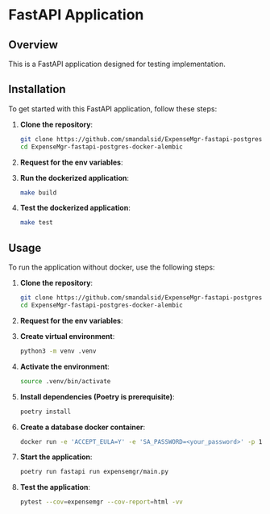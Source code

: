 # FastAPI Application

## Overview
This is a FastAPI application designed for testing implementation. 


## Installation
To get started with this FastAPI application, follow these steps:

1. **Clone the repository**:
    ```bash
    git clone https://github.com/smandalsid/ExpenseMgr-fastapi-postgres-docker-alembic.git
    cd ExpenseMgr-fastapi-postgres-docker-alembic
    ```
2. **Request for the env variables**:

3. **Run the dockerized application**:
   ```bash
   make build
   ```

4. **Test the dockerized application**:
    ```bash
    make test
    ```

## Usage
To run the application without docker, use the following steps:

1. **Clone the repository**:
    ```bash
    git clone https://github.com/smandalsid/ExpenseMgr-fastapi-postgres-docker-alembic.git
    cd ExpenseMgr-fastapi-postgres-docker-alembic
    ```
2. **Request for the env variables**:
   
3. **Create virtual environment**:
   ```bash
   python3 -m venv .venv
   ```

4. **Activate the environment**:
   ```bash
   source .venv/bin/activate
   ```

5. **Install dependencies (Poetry is prerequisite)**:
   ```bash
   poetry install
   ```

6. **Create a database docker container**:
   ```bash
   docker run -e 'ACCEPT_EULA=Y' -e 'SA_PASSWORD=<your_password>' -p 1433:1433 --name expensemgr-msssql -d mcr.microsoft.com/mssql/server:2019-latest
   ```

5. **Start the application**:
   ```bash
   poetry run fastapi run expensemgr/main.py
   ```

5. **Test the application**:
   ```bash
   pytest --cov=expensemgr --cov-report=html -vv
   ```
